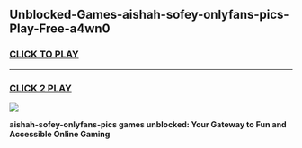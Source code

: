 
## Unblocked-Games-aishah-sofey-onlyfans-pics-Play-Free-a4wn0
<h3>
<a href="https://premium76.site?title=aishah-sofey-onlyfans-pics&ref=10A">CLICK TO PLAY</a></h3>
<hr>

<h3>
<a href="https://premium76.site?title=aishah-sofey-onlyfans-pics&ref=10A">CLICK 2 PLAY</a>
  
</h3>

<a href="https://premium76.site?title=aishah-sofey-onlyfans-pics&ref=10A"><img src="https://clearcache.store/games.png"></a>


**aishah-sofey-onlyfans-pics games unblocked: Your Gateway to Fun and Accessible Online Gaming**
